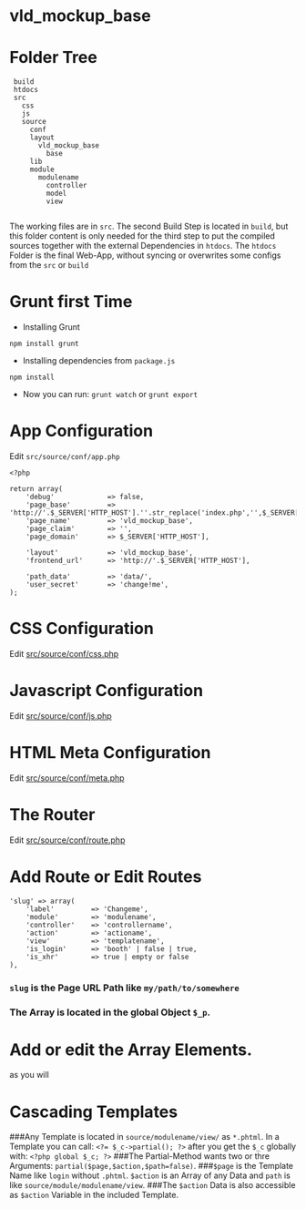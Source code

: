 
vld_mockup_base
==============================================

# Folder Tree
```
 build
 htdocs
 src
   css
   js
   source
     conf
     layout
       vld_mockup_base
         base
     lib
     module
       modulename
         controller
         model
         view
   
```

The working files are in ```src```. The second Build Step is located in ```build```, but this folder content is only needed for the third step to put the compiled sources together with the external Dependencies in ```htdocs```.
The ```htdocs``` Folder is the final Web-App, without syncing or overwrites some configs from the ```src``` or ```build```



# Grunt first Time

- Installing Grunt
```
npm install grunt
```

- Installing dependencies from ```package.js```
```
npm install
```

- Now you can run:
```grunt watch```
or
```grunt export```



# App Configuration

Edit ```src/source/conf/app.php``` 

```
<?php

return array(
    'debug'             => false,
    'page_base'         => 'http://'.$_SERVER['HTTP_HOST'].''.str_replace('index.php','',$_SERVER['PHP_SELF']),
    'page_name'         => 'vld_mockup_base', 
    'page_claim'        => '',
    'page_domain'       => $_SERVER['HTTP_HOST'],
    
    'layout'            => 'vld_mockup_base',
    'frontend_url'      => 'http://'.$_SERVER['HTTP_HOST'],
    
    'path_data'         => 'data/',     
    'user_secret'       => 'change!me',
);
```

# CSS Configuration

Edit [src/source/conf/css.php](https://github.com/seekwhencer/Mockup-base/blob/master/src/source/conf/css.php "src/source/conf/css.php")

# Javascript Configuration

Edit [src/source/conf/js.php](https://github.com/seekwhencer/Mockup-base/blob/master/src/source/conf/js.php "src/source/conf/js.php")

# HTML Meta Configuration

Edit [src/source/conf/meta.php](https://github.com/seekwhencer/Mockup-base/blob/master/src/source/conf/meta.php "src/source/conf/meta.php")

# The Router

Edit [src/source/conf/route.php](https://github.com/seekwhencer/Mockup-base/blob/master/src/source/conf/route.php "src/source/conf/route.php") 

# Add Route or Edit Routes

```
'slug' => array(
    'label'         => 'Changeme',
    'module'        => 'modulename',
    'controller'    => 'controllername',
    'action'        => 'actioname',
    'view'          => 'templatename',
    'is_login'      => 'booth' | false | true,
    'is_xhr'        => true | empty or false
),
````

### ```slug``` is the Page URL Path like ```my/path/to/somewhere```
### The Array is located in the global Object ```$_p```.

# Add or edit the Array Elements.

as you will

# Cascading Templates

###Any Template is located in ```source/modulename/view/``` as ```*.phtml```. In a Template you can call: ``` <?= $_c->partial(); ?> ``` after you get the ```$_c``` globally with: ```<?php global $_c; ?>```
###The Partial-Method wants two or thre Arguments: ``` partial($page,$action,$path=false) ```.
###```$page``` is the Template Name like ```login``` without ```.phtml```. ```$action``` is an Array of any Data and ```path``` is like ```source/module/modulename/view```.
###The ```$action``` Data is also accessible as ```$action``` Variable in the included Template.




